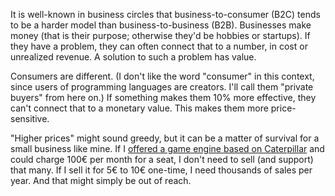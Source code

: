 It is well-known in business circles that business-to-consumer (B2C) tends to be
a harder model than business-to-business (B2B). Businesses make money (that is
their purpose; otherwise they'd be hobbies or startups). If they have a problem,
they can often connect that to a number, in cost or unrealized revenue. A
solution to such a problem has value.

Consumers are different. (I don't like the word "consumer" in this context,
since users of programming languages are creators. I'll call them "private
buyers" from here on.) If something makes them 10% more effective, they can't
connect that to a monetary value. This makes them more price-sensitive.

"Higher prices" might sound greedy, but it can be a matter of survival for a
small business like mine. If I
[offered a game engine based on Caterpillar](/daily/2024-10-28) and could charge
100€ per month for a seat, I don't need to sell (and support) that many. If I
sell it for 5€ to 10€ one-time, I need thousands of sales per year. And that
might simply be out of reach.
